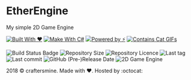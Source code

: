 # EtherEngine
My simple 2D Game Engine

[![Built With :heart:](https://forthebadge.com/images/badges/built-with-love.svg)](https://forthebadge.com) [![Make With C#](https://forthebadge.com/images/badges/made-with-c-sharp.svg)](https://forthebadge.com) [![Powered by ⚡](https://forthebadge.com/images/badges/powered-by-electricity.svg)](https://forthebadge.com) [![Contains Cat GIFs](https://forthebadge.com/images/badges/contains-cat-gifs.svg)](https://forthebadge.com)

![Build Status Badge](http://35.176.103.88:8080/job/EtherEngine/badge/icon) ![Repository Size](https://img.shields.io/github/repo-size/craftersmine/EtherEngine.svg) ![Repository Licence](https://img.shields.io/github/license/craftersmine/EtherEngine.svg) ![Last tag](https://img.shields.io/github/tag/craftersmine/EtherEngine.svg) ![Last commit](https://img.shields.io/github/last-commit/craftersmine/EtherEngine.svg) ![GitHub (Pre-)Release Date](https://img.shields.io/github/release-date-pre/craftersmine/EtherEngine.svg) ![2D Game Engine](https://img.shields.io/badge/game%20engine-2D-green.svg)

2018 &copy; craftersmine. Made with :heart:. Hosted by :octocat:
